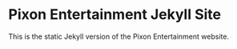 # Pixon Entertainment Jekyll Site
This is the static Jekyll version of the Pixon Entertainment website.